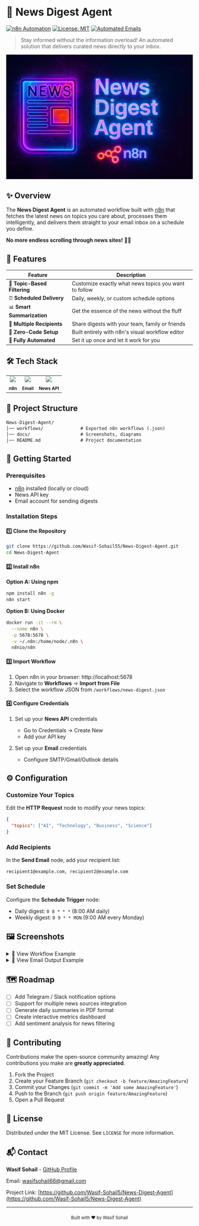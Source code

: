 # 📰 News Digest Agent

[![n8n Automation](https://img.shields.io/badge/n8n-Automation-orange?style=flat-square&logo=data:image/svg+xml;base64,PHN2ZyB4bWxucz0iaHR0cDovL3d3dy53My5vcmcvMjAwMC9zdmciIHZpZXdCb3g9IjAgMCAyNTYgMjU2Ij48cGF0aCBkPSJNMTgzLjM3IDkzLjMzTDEyOCAxNDguNzFsLTU1LjM3LTU1LjM4LTI2LjI1IDI2LjI2TDEyOCAxOTkuNzJsMDEuOTgtMTA1LjIxIDI2LjI1LTI2LjI2IDI3LjE0IDI1LjA4eiIgZmlsbD0iI2ZmZiIvPjwvc3ZnPg==)](https://n8n.io/)
[![License: MIT](https://img.shields.io/badge/License-MIT-blue.svg)](https://opensource.org/licenses/MIT)
[![Automated Emails](https://img.shields.io/badge/Automated-Emails-success?style=flat-square&logo=gmail)](https://github.com/Wasif-Sohail55/News-Digest-Agent)

> Stay informed without the information overload! An automated solution that delivers curated news directly to your inbox.

![News Digest Banner](screenshots/image.png)

## ✨ Overview

The **News Digest Agent** is an automated workflow built with [n8n](https://n8n.io/) that fetches the latest news on topics you care about, processes them intelligently, and delivers them straight to your email inbox on a schedule you define.

**No more endless scrolling through news sites!** 📱🚫

## 🚀 Features

| Feature | Description |
|---------|-------------|
| 🎯 **Topic-Based Filtering** | Customize exactly what news topics you want to follow |
| ⏰ **Scheduled Delivery** | Daily, weekly, or custom schedule options |
| 📊 **Smart Summarization** | Get the essence of the news without the fluff |
| 👥 **Multiple Recipients** | Share digests with your team, family or friends |
| 🔌 **Zero-Code Setup** | Built entirely with n8n's visual workflow editor |
| 🔄 **Fully Automated** | Set it up once and let it work for you |

## 🛠️ Tech Stack

<table>
  <tr>
    <td align="center"><img src="https://n8n.io/favicon.ico" width="40px" /><br><sub><b>n8n</b></sub></td>
    <td align="center"><img src="https://www.google.com/gmail/about/static/images/logo-gmail.png?cache=1adba63" width="40px" /><br><sub><b>Email</b></sub></td>
    <td align="center"><img src="https://newsapi.org/favicon-32x32.png" width="40px" /><br><sub><b>News API</b></sub></td>
  </tr>
</table>

## 📂 Project Structure

```
News-Digest-Agent/
│── workflows/              # Exported n8n workflows (.json)
│── docs/                   # Screenshots, diagrams
│── README.md               # Project documentation
```

## 🚦 Getting Started

### Prerequisites

- [n8n](https://n8n.io/) installed (locally or cloud)
- News API key
- Email account for sending digests

### Installation Steps

#### 1️⃣ Clone the Repository

```bash
git clone https://github.com/Wasif-Sohail55/News-Digest-Agent.git
cd News-Digest-Agent
```

#### 2️⃣ Install n8n

**Option A: Using npm**
```bash
npm install n8n -g
n8n start
```

**Option B: Using Docker**
```bash
docker run -it --rm \
  --name n8n \
  -p 5678:5678 \
  -v ~/.n8n:/home/node/.n8n \
  n8nio/n8n
```

#### 3️⃣ Import Workflow

1. Open n8n in your browser: http://localhost:5678
2. Navigate to **Workflows** → **Import from File**
3. Select the workflow JSON from `/workflows/news-digest.json`

#### 4️⃣ Configure Credentials

1. Set up your **News API** credentials
   - Go to Credentials → Create New
   - Add your API key

2. Set up your **Email** credentials
   - Configure SMTP/Gmail/Outlook details

## ⚙️ Configuration

### Customize Your Topics

Edit the **HTTP Request** node to modify your news topics:

```json
{
  "topics": ["AI", "Technology", "Business", "Science"]
}
```

### Add Recipients

In the **Send Email** node, add your recipient list:

```
recipient1@example.com, recipient2@example.com
```

### Set Schedule

Configure the **Schedule Trigger** node:
- Daily digest: `0 8 * * *` (8:00 AM daily)
- Weekly digest: `0 9 * * MON` (9:00 AM every Monday)

## 🖼️ Screenshots

<details>
<summary>📌 View Workflow Example</summary>
<img src="https://via.placeholder.com/800x400/3498db/ffffff?text=News+Digest+Workflow" alt="Workflow Example">
</details>

<details>
<summary>📌 View Email Output Example</summary>
<img src="https://via.placeholder.com/800x600/27ae60/ffffff?text=Email+Digest+Example" alt="Email Digest Example">
</details>

## 🗺️ Roadmap

- [ ] Add Telegram / Slack notification options
- [ ] Support for multiple news sources integration
- [ ] Generate daily summaries in PDF format
- [ ] Create interactive metrics dashboard
- [ ] Add sentiment analysis for news filtering

## 🤝 Contributing

Contributions make the open-source community amazing! Any contributions you make are **greatly appreciated**.

1. Fork the Project
2. Create your Feature Branch (`git checkout -b feature/AmazingFeature`)
3. Commit your Changes (`git commit -m 'Add some AmazingFeature'`)
4. Push to the Branch (`git push origin feature/AmazingFeature`)
5. Open a Pull Request

## 📝 License

Distributed under the MIT License. See `LICENSE` for more information.

## 📬 Contact

**Wasif Sohail** - [GitHub Profile](https://github.com/Wasif-Sohail5)

Email: wasifsohail66@gmail.com

Project Link: [https://github.com/Wasif-Sohail5/News-Digest-Agent](https://github.com/Wasif-Sohail5/News-Digest-Agent)

---

<p align="center">
  <sub>Built with ❤️ by Wasif Sohail</sub>
</p>
